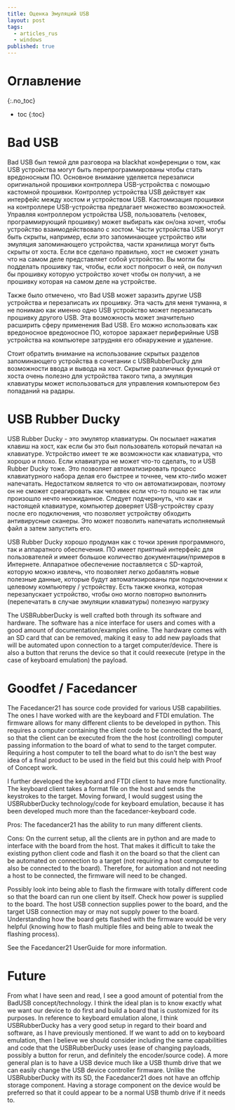 ```yaml
---
title: Оценка Эмуляций USB
layout: post
tags:
  - articles_rus
  - windows
published: true
---
```

# Оглавление
{:.no_toc}

* toc
{:toc}


# Bad USB

Bad USB был темой для разговора на blackhat конференции о том, как USB устройства могут быть перепрограммированы чтобы стать вредоносным ПО. Основное внимание уделяется перезаписи оригинальной прошивки контроллера USB-устройства с помощью кастомной прошивки. Контроллер устройства USB действует как интерфейс между хостом и устройством USB. Кастомизация прошивки на контроллере USB-устройства предлагает множество возможностей. Управляя контроллером устройства USB, пользователь (человек, программирующий прошивку) может выбирать как он/она хочет, чтобы устройство взаимодействовало с хостом. Части устройства USB могут быть скрыты, например, если это запоминающее устройство или эмуляция запоминающего устройства, части хранилища могут быть скрыты от хоста. Если все сделано правильно, хост не сможет узнать что на самом деле представляет собой устройство. Вы могли бы подделать прошивку так, чтобы, если хост попросит о ней, он получил бы прошивку которую устройство хочет чтобы он получил, а не прошивку которая на самом деле на устройстве.

Также было отмечено, что Bad USB может заразить другие USB устройства и перезаписать их прошивку. Эта часть для меня туманна, я не понимаю как именно одно USB устройство может перезаписать прошивку другого USB. Эта возможность может значительно расширить сферу применения Bad USB. Его можно использовать как вредоносное вредоносное ПО, которое заражает периферийные USB устройства на компьютере затрудняя его обнаружение и удаление.

Стоит обратить внимание на использование скрытых разделов запоминающего устройства в сочетании с USBRubberDucky для возможности ввода и вывода на хост. Скрытие различных функций от хоста очень полезно для устройства такого типа, а эмуляция клавиатуры может использоваться для управления компьютером без попаданий на радары.



# USB Rubber Ducky

USB Rubber Ducky - это эмулятор клавиатуры. Он посылает нажатия клавиш на хост, как если бы это был пользователь который печатал на клавиатуре. Устройство имеет те же возможности как клавиатура, что хорошо и плохо. Если клавиатура не может что-то сделать, то и USB Rubber Ducky тоже. Это позволяет автоматизировать процесс клавиатурного набора делая его быстрее и точнее, чем кто-либо может напечатать. Недостатком является то что он автоматизирован, поэтому он не сможет среагировать как человек если что-то пошло не так или произошло нечто неожиданное. Следует подчеркнуть, что как и настоящей клавиатуре, компьютер доверяет USB-устройству сразу после его подключения, что позволяет устройству обходить антивирусные сканеры. Это может позволить напечатать исполняемый файл а затем запустить его.

USB Rubber Ducky хорошо продуман как с точки зрения программного, так и аппаратного обеспечения. ПО имеет приятный интерфейс для пользователей и имеет большое количество документации/примеров в Интернете. Аппаратное обеспечение поставляется с SD-картой, которую можно извлечь, что позволяет легко добавлять новые полезные данные, которые будут автоматизированы при подключении к целевому компьютеру / устройству. Есть также кнопка, которая перезапускает устройство, чтобы оно могло повторно выполнить (перепечатать в случае эмуляции клавиатуры) полезную нагрузку

The USBRubberDucky is well crafted both through its software and hardware. The software has a nice interface for users and comes with a good amount of documentation/examples online. The hardware comes with an SD card that can be removed, making it easy to add new payloads that will be automated upon connection to a target computer/device. There is also a button that reruns the device so that it could reexecute (retype in the case of keyboard emulation) the payload.

 

# Goodfet / Facedancer

The Facedancer21 has source code provided for various USB capabilities. The ones I have worked with are the keyboard and FTDI emulation. The firmware allows for many different clients to be developed in python. This requires a computer containing the client code to be connected the board, so that the client can be executed from the the host (controlling) computer passing information to the board of what to send to the target computer. Requiring a host computer to tell the board what to do isn't the best way idea of a final product to be used in the field but this could help with Proof of Concept work.

I further developed the keyboard and FTDI client to have more functionality. The keyboard client takes a format file on the host and sends the keystrokes to the target. Moving forward, I would suggest using the USBRubberDucky technology/code for keyboard emulation, because it has been developed much more than the facedancer-keyboard code.

Pros: The facedancer21 has the ability to run many different clients.

Cons: On the current setup, all the clients are in python and are made to interface with the board from the host. That makes it difficult to take the existing python client code and flash it on the board so that the client can be automated on connection to a target (not requiring a host computer to also be connected to the board). Therefore, for automation and not needing a host to be connected, the firmware will need to be changed.

Possibly look into being able to flash the firmware with totally different code so that the board can run one client by itself. Check how power is supplied to the board. The host USB connection supplies power to the board, and the target USB connection may or may not supply power to the board. Understanding how the board gets flashed with the firmware would be very helpful (knowing how to flash multiple files and being able to tweak the flashing process).

See the Facedancer21 UserGuide for more information.

 

# Future

From what I have seen and read, I see a good amount of potential from the BadUSB concept/technology. I think the ideal plan is to know exactly what we want our device to do first and build a board that is customized for its purposes. In reference to keyboard emulation alone, I think USBRubberDucky has a very good setup in regard to their board and software, as I have previously mentioned. If we want to add on to keyboard emulation, then I believe we should consider including the same capabilities and code that the USBRubberDucky uses (ease of changing payloads, possibly a button for rerun, and definitely the encoder/source code). A more general plan is to have a USB device much like a USB thumb drive that we can easily change the USB device controller firmware. Unlike the USBRubberDucky with its SD, the Facedancer21 does not have an offchip storage component. Having a storage component on the device would be preferred so that it could appear to be a normal USB thumb drive if it needs to.
